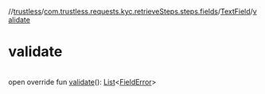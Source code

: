 //[trustless](../../../index.md)/[com.trustless.requests.kyc.retrieveSteps.steps.fields](../index.md)/[TextField](index.md)/[validate](validate.md)

# validate

\
open override fun [validate](validate.md)(): [List](https://kotlinlang.org/api/latest/jvm/stdlib/kotlin.collections/-list/index.html)&lt;[FieldError](../-field-error/index.md)&gt;
